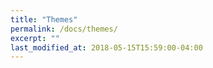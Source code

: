 ```yaml
---
title: "Themes"
permalink: /docs/themes/
excerpt: ""
last_modified_at: 2018-05-15T15:59:00-04:00
---
```


